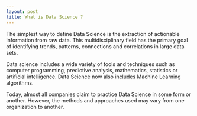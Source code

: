 ```yaml
---
layout: post
title: What is Data Science ?
---
```


The simplest way to define Data Science is the extraction of actionable information from raw data. This multidisciplinary field has the primary goal of identifying trends, patterns, connections and correlations in large data sets.

Data science includes a wide variety of tools and techniques such as computer programming, predictive analysis, mathematics, statistics or artificial intelligence. Data Science now also includes Machine Learning algorithms.

Today, almost all companies claim to practice Data Science in some form or another. However, the methods and approaches used may vary from one organization to another.
